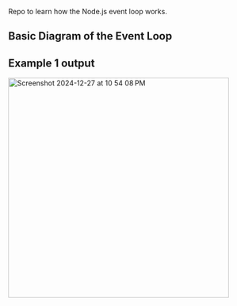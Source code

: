 Repo to learn how the Node.js event loop works.

## Basic Diagram of the Event Loop

## Example 1 output

<img width="445" alt="Screenshot 2024-12-27 at 10 54 08 PM" src="https://github.com/user-attachments/assets/b0fc4a4f-fb51-478d-a8fa-ecee2ca7d04d" />
